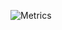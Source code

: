 ![Metrics](https://metrics.lecoq.io/PangHaowen-hub?template=classic&base.indepth=false&base.hireable=false&config.timezone=Asia%2FShanghai)
